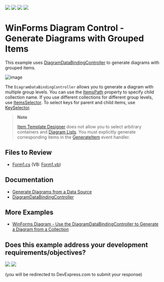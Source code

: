 <!-- default badges list -->
![](https://img.shields.io/endpoint?url=https://codecentral.devexpress.com/api/v1/VersionRange/739405451/22.2.3%2B)
[![](https://img.shields.io/badge/Open_in_DevExpress_Support_Center-FF7200?style=flat-square&logo=DevExpress&logoColor=white)](https://supportcenter.devexpress.com/ticket/details/T1209567)
[![](https://img.shields.io/badge/📖_How_to_use_DevExpress_Examples-e9f6fc?style=flat-square)](https://docs.devexpress.com/GeneralInformation/403183)
[![](https://img.shields.io/badge/💬_Leave_Feedback-feecdd?style=flat-square)](#does-this-example-address-your-development-requirementsobjectives)
<!-- default badges end -->

# WinForms Diagram Control - Generate Diagrams with Grouped Items

This example uses [DiagramDataBindingController](https://docs.devexpress.com/WindowsForms/DevExpress.XtraDiagram.DiagramDataBindingController) to generate diagrams with grouped items.

![image](https://github.com/DevExpress-Examples/winforms-generate-diagram-with-grouped-items/assets/65009440/ec0253b7-d658-4e12-b98d-dfd94e2c06db)

The `DiagramDataBindingController` allows you to generate a diagram with multiple group levels. You can use the [ItemsPath](https://docs.devexpress.com/WindowsForms/DevExpress.XtraDiagram.DiagramDataBindingControllerBase.ItemsPath) property to specify child collection name. If you use different collections for different group levels, use [ItemsSelector](https://docs.devexpress.com/WindowsForms/DevExpress.XtraDiagram.DiagramDataBindingControllerBase.ItemsSelector). To select keys for parent and child items, use [KeySelector](https://docs.devexpress.com/WindowsForms/DevExpress.XtraDiagram.DiagramDataBindingControllerBase.KeySelector).

> **Note**
>
> [Item Template Designer](https://docs.devexpress.com/WindowsForms/117683/controls-and-libraries/diagrams/data-binding-functionality/item-template-designer) does not allow you to select arbitrary containers and [Diagram Lists](https://docs.devexpress.com/WindowsForms/DevExpress.XtraDiagram.DiagramList). You must explicitly generate corresponding items in the [GenerateItem](https://docs.devexpress.com/WindowsForms/DevExpress.XtraDiagram.DiagramDataBindingControllerBase.GenerateItem) event handler.

## Files to Review

- [Form1.cs](./CS/DiagramDataControllerBehavior/Form1.cs) (VB: [Form1.vb](./VB/DiagramDataControllerBehavior/Form1.vb))

## Documentation

* [Generate Diagrams from a Data Source](https://docs.devexpress.com/WindowsForms/117681/controls-and-libraries/diagrams/data-binding-functionality)
* [DiagramDataBindingController](https://docs.devexpress.com/WindowsForms/DevExpress.XtraDiagram.DiagramDataBindingController)

## More Examples

* [WinForms Diagram - Use the DiagramDataBindingController to Generate a Diagram from a Collection](https://github.com/DevExpress-Examples/how-to-generate-a-diagram-from-a-collection-using-diagramdatabindingcontroller-t477927)
<!-- feedback -->
## Does this example address your development requirements/objectives?

[<img src="https://www.devexpress.com/support/examples/i/yes-button.svg"/>](https://www.devexpress.com/support/examples/survey.xml?utm_source=github&utm_campaign=winforms-generate-diagram-with-grouped-items&~~~was_helpful=yes) [<img src="https://www.devexpress.com/support/examples/i/no-button.svg"/>](https://www.devexpress.com/support/examples/survey.xml?utm_source=github&utm_campaign=winforms-generate-diagram-with-grouped-items&~~~was_helpful=no)

(you will be redirected to DevExpress.com to submit your response)
<!-- feedback end -->
